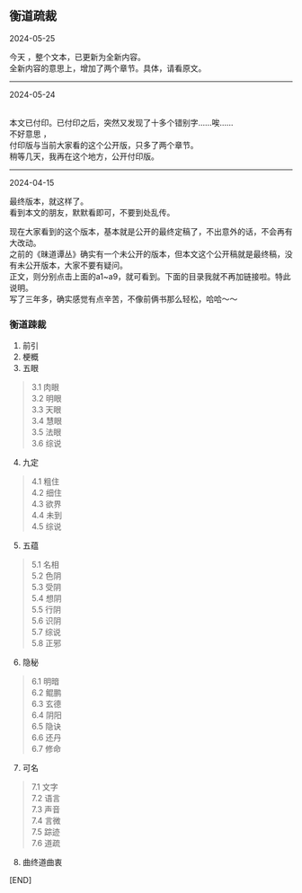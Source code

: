 ## 衡道疏裁
2024-05-25<br />

今天 ，整个文本，已更新为全新内容。<br />
全新内容的意思上，增加了两个章节。具体，请看原文。<br />

------
2024-05-24<br />

<br />
本文已付印。已付印之后，突然又发现了十多个错别字……唉……<br />
不好意思 ，<br />
付印版与当前大家看的这个公开版，只多了两个章节。<br />
稍等几天，我再在这个地方，公开付印版。

-----
2024-04-15<br />

最终版本，就这样了。<br />
看到本文的朋友，默默看即可，不要到处乱传。<br />

现在大家看到的这个版本，基本就是公开的最终定稿了，不出意外的话，不会再有大改动。<br />
之前的《昧道谭丛》确实有一个未公开的版本，但本文这个公开稿就是最终稿，没有未公开版本，大家不要有疑问。<br />
正文，则分别点击上面的a1~a9，就可看到。下面的目录我就不再加链接啦。特此说明。<br />
写了三年多，确实感觉有点辛苦，不像前俩书那么轻松，哈哈～～<br />

### 衡道踈裁

1. 前引<br />
2. 梗概<br />
3. 五眼<br />
 > 3.1 肉眼<br />
 > 3.2 明眼<br />
 > 3.3 天眼<br />
 > 3.4 慧眼<br />
 > 3.5 法眼<br />
 > 3.6 综说<br />
4. 九定<br />
 > 4.1 粗住<br />
 > 4.2 细住<br />
 > 4.3 欲界<br />
 > 4.4 未到<br />
 > 4.5 综说<br />
5. 五蕴<br />
 > 5.1 名相<br />
 > 5.2 色阴<br />
 > 5.3 受阴<br />
 > 5.4 想阴<br />
 > 5.5 行阴<br />
 > 5.6 识阴<br />
 > 5.7 综说<br />
 > 5.8 正邪<br />
6. 隐秘<br />
 > 6.1 明暗<br />
 > 6.2 鲲鹏<br />
 > 6.3 玄德<br />
 > 6.4 阴阳<br />
 > 6.5 隐诀<br />
 > 6.6 还丹<br />
 > 6.7 修命<br />
7. 可名<br />
 > 7.1 文字<br />
 > 7.2 语言<br />
 > 7.3 声音<br />
 > 7.4 言微<br />
 > 7.5 踪迹<br />
 > 7.6 道疏<br />
8. 曲终道曲衷<br />


[END]
